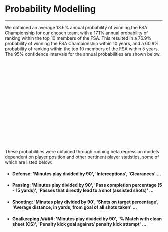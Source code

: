 # Probability Modelling
---

We obtained an average 13.6% annual probability of winning the FSA Championship for our chosen team, with a 17.1% annual probability of ranking within the top 10 members of the FSA. This resulted in a 76.9% probability of winning the FSA Championship within 10 years, and a 60.8% probability of ranking within the top 10 members of the FSA within 5 years. The 95% confidence intervals for the annual probabilities are shown below.

<img src="confidence.png"
     alt="95% Confidence Intervals"
     style="text-align: center; margin-left: 1000px; padding-left: 1000px" />

These probabilities were obtained through running beta regression models dependent on player position and other pertinent player statistics, some of which are listed below:

* #### Defense: 'Minutes play divided by 90', 'Interceptions', 'Clearances' ...
* #### Passing: 'Minutes play divided by 90', 'Pass completion percentage (5 - 15 yards)', 'Passes that directly lead to a shot (assisted shots)' ...
* #### Shooting: 'Minutes play divided by 90', 'Shots on target percentage', 'Average distance, in yards, from goal of all shots taken' ...
* #### Goalkeeping /####: 'Minutes play divided by 90', '% Match with clean sheet (CS)', 'Penalty kick goal against/ penalty kick attempt' ...
